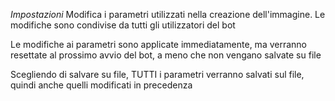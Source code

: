 *Impostazioni*
Modifica i parametri utilizzati nella creazione dell'immagine\.
Le modifiche sono condivise da tutti gli utilizzatori del bot

Le modifiche ai parametri sono applicate immediatamente, ma verranno resettate al prossimo avvio del bot, a meno che non vengano salvate su file

Scegliendo di salvare su file, TUTTI i parametri verranno salvati sul file, quindi anche quelli modificati in precedenza